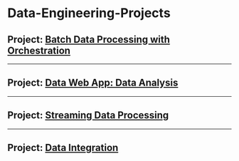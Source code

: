 # Data-Engineering-Projects

## Project: [Batch Data Processing with Orchestration](https://github.com/Mregojos/Batch-Data-Processing)

---
## Project: [Data Web App: Data Analysis](https://github.com/Mregojos/Data-Analysis-App)

----
## Project: [Streaming Data Processing](https://github.com/Mregojos/Streaming-Data-Processing)

---
## Project: [Data Integration](https://github.com/Mregojos/Data-Migration)


<!--
## Project: [Event Data Processing](https://github.com/Mregojos/Event-Data-Processing)
* About:
* Tech Stack:

## Project: [<API Project>]
* About:
* Tech Stack:

## Project: [Modern Data Processing](https://github.com/Mregojos/Modern-Data-Processing)
* About:
* Tech Stack:


## Project: [Data Processing with Cloud Services](https://github.com/Mregojos/Data-Processing-with-Cloud-Services)
* About:
* Tech Stack:

-->
